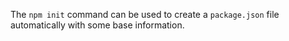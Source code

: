 The `npm init` command can be used to create a `package.json` file automatically with some base information.